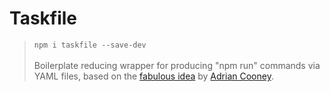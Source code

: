 # Taskfile

> `npm i taskfile --save-dev`<br /><br />
> Boilerplate reducing wrapper for producing "npm run" commands via YAML files, based on the [fabulous idea](https://hackernoon.com/introducing-the-taskfile-5ddfe7ed83bd) by [Adrian Cooney](https://github.com/adriancooney).

